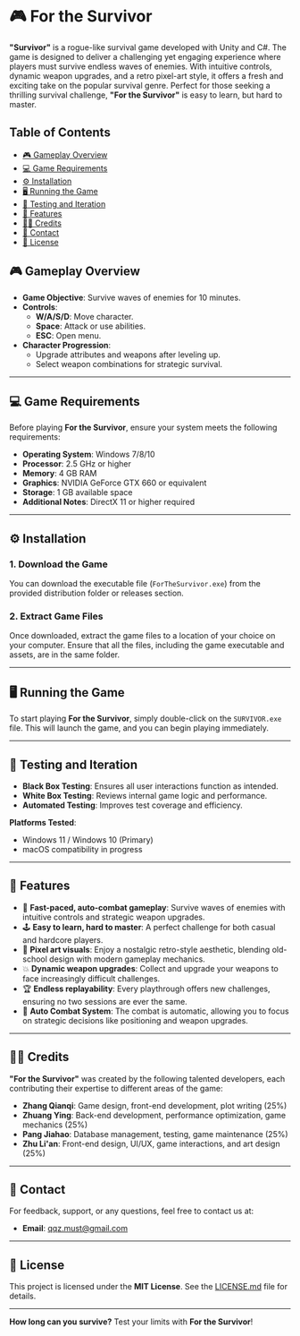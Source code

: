 
# 🎮 **For the Survivor**

**"Survivor"** is a rogue-like survival game developed with Unity and C#. The game is designed to deliver a challenging yet engaging experience where players must survive endless waves of enemies. With intuitive controls, dynamic weapon upgrades, and a retro pixel-art style, it offers a fresh and exciting take on the popular survival genre. Perfect for those seeking a thrilling survival challenge, **"For the Survivor"** is easy to learn, but hard to master.

## Table of Contents

- [🎮 Gameplay Overview](#-gameplay-overview)
- [💻 Game Requirements](#game-requirements)
- [⚙️ Installation](#installation)
- [🖥️ Running the Game](#running-the-game)
- [🧪 Testing and Iteration](#testing-and-iteration)
- [🎯 Features](#features)
- [👨‍💻 Credits](#credits)
- [📧 Contact](#contact)
- [📜 License](#license)

## 🎮 **Gameplay Overview**
- **Game Objective**: Survive waves of enemies for 10 minutes.
- **Controls**:
  - **W/A/S/D**: Move character.
  - **Space**: Attack or use abilities.
  - **ESC**: Open menu.
- **Character Progression**:
  - Upgrade attributes and weapons after leveling up.
  - Select weapon combinations for strategic survival.

---

## 💻 **Game Requirements**

Before playing **For the Survivor**, ensure your system meets the following requirements:

- **Operating System**: Windows 7/8/10
- **Processor**: 2.5 GHz or higher
- **Memory**: 4 GB RAM
- **Graphics**: NVIDIA GeForce GTX 660 or equivalent
- **Storage**: 1 GB available space
- **Additional Notes**: DirectX 11 or higher required

---

## ⚙️ **Installation**

### 1. Download the Game

You can download the executable file (`ForTheSurvivor.exe`) from the provided distribution folder or releases section.

### 2. Extract Game Files

Once downloaded, extract the game files to a location of your choice on your computer. Ensure that all the files, including the game executable and assets, are in the same folder.

---

## 🖥️ **Running the Game**

To start playing **For the Survivor**, simply double-click on the `SURVIVOR.exe` file. This will launch the game, and you can begin playing immediately.

---

## 🧪 **Testing and Iteration**
- **Black Box Testing**: Ensures all user interactions function as intended.
- **White Box Testing**: Reviews internal game logic and performance.
- **Automated Testing**: Improves test coverage and efficiency.

**Platforms Tested**:
- Windows 11 / Windows 10 (Primary)
- macOS compatibility in progress

---

## 🎯 **Features**

- 🚀 **Fast-paced, auto-combat gameplay**: Survive waves of enemies with intuitive controls and strategic weapon upgrades.
- 🕹️ **Easy to learn, hard to master**: A perfect challenge for both casual and hardcore players.
- 🎨 **Pixel art visuals**: Enjoy a nostalgic retro-style aesthetic, blending old-school design with modern gameplay mechanics.
- 💥 **Dynamic weapon upgrades**: Collect and upgrade your weapons to face increasingly difficult challenges.
- 🏆 **Endless replayability**: Every playthrough offers new challenges, ensuring no two sessions are ever the same.
- 🔄 **Auto Combat System**: The combat is automatic, allowing you to focus on strategic decisions like positioning and weapon upgrades.

---

## 👨‍💻 **Credits**

**"For the Survivor"** was created by the following talented developers, each contributing their expertise to different areas of the game:

- **Zhang Qianqi**: Game design, front-end development, plot writing (25%)
- **Zhuang Ying**: Back-end development, performance optimization, game mechanics (25%)
- **Pang Jiahao**: Database management, testing, game maintenance (25%)
- **Zhu Li'an**: Front-end design, UI/UX, game interactions, and art design (25%)

---

## 📧 **Contact**

For feedback, support, or any questions, feel free to contact us at:

- **Email**: qqz.must@gmail.com

---

## 📜 **License**

This project is licensed under the **MIT License**. See the [LICENSE.md](LICENSE.md) file for details.

---

**How long can you survive?** Test your limits with **For the Survivor**!
